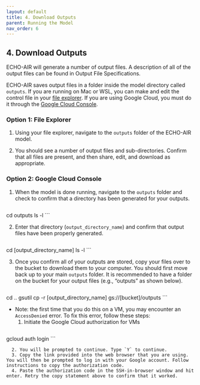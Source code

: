 ```yaml
---
layout: default
title: 4. Download Outputs
parent: Running the Model
nav_order: 6
---
```


## 4. Download Outputs

ECHO-AIR will generate a number of output files. A description of all of the output files can be found in Output File Specifications.

ECHO-AIR saves output files in a folder inside the model directory called `outputs`. If you are running on Mac or WSL, you can make and edit the control file in your [file explorer](...). If you are using Google Cloud, you must do it through the [Google Cloud Console](...).

### Option 1: File Explorer

1. Using your file explorer, navigate to the `outputs` folder of the ECHO-AIR model.

2. You should see a number of output files and sub-directories. Confirm that all files are present, and then share, edit, and download as appropriate.

### Option 2: Google Cloud Console 

1. When the model is done running, navigate to the `outputs` folder and check to confirm that a directory has been generated for your outputs. 
   ```bash
cd outputs
ls -l
      ```

2. Enter that directory (`output_directory_name`) and confirm that output files have been properly generated.
   ```bash
cd [output_directory_name]
ls -l
      ```

3. Once you confirm all of your outputs are stored, copy your files over to the bucket to download them to your computer. You should first move back up to your main `outputs` folder. It is recommended to have a folder on the bucket for your output files (e.g., “outputs” as shown below).
   ```bash
cd ..
gsutil cp -r [output_directory_name] gs://[bucket]/outputs
      ```
   * Note: the first time that you do this on a VM, you may encounter an `AccessDenied` error. To fix this error, follow these steps:
      1. Initiate the Google Cloud authorization for VMs
         ```bash
gcloud auth login
            ```

      2. You will be prompted to continue. Type `Y` to continue.
      3. Copy the link provided into the web browser that you are using. You will then be prompted to log in with your Google account. Follow instructions to copy the authorization code.
      4. Paste the authorization code in the SSH-in-browser window and hit enter. Retry the copy statement above to confirm that it worked.